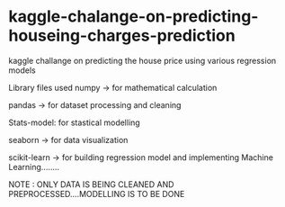 # kaggle-chalange-on-predicting-houseing-charges-prediction

kaggle  challange on predicting  the house price using various regression models


Library files used 
numpy -> for mathematical calculation 

pandas -> for dataset processing and cleaning

Stats-model: for stastical modelling 

seaborn -> for data visualization

scikit-learn -> for building regression model and implementing  Machine Learning........

NOTE : ONLY DATA IS BEING CLEANED AND PREPROCESSED....MODELLING IS TO BE DONE
